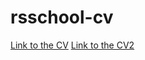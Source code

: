 # rsschool-cv

[Link to the CV](https://OliaRyb.github.io/rsschool-cv/cv)
[Link to the CV2](https://OliaRyb.github.io/rsschool-cv/)
